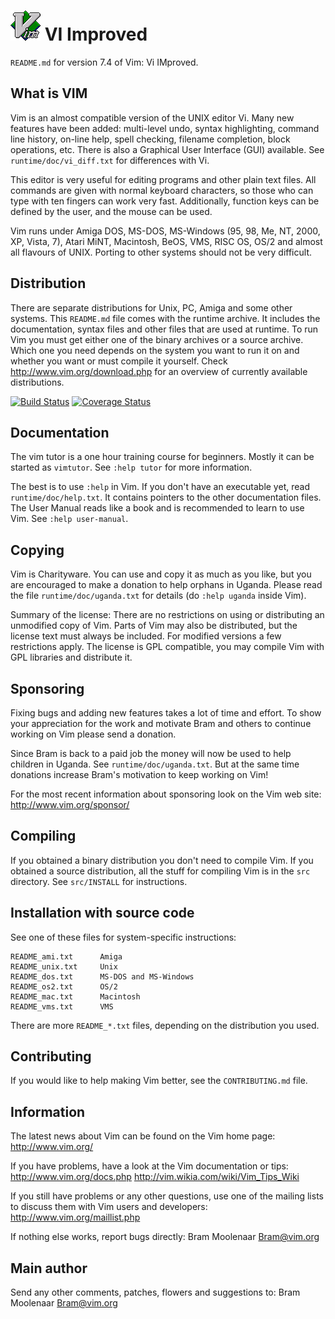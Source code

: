 # ![VIM Logo](runtime/vim48x48.png) VI Improved #

`README.md` for version 7.4 of Vim: Vi IMproved.

## What is VIM ##

Vim is an almost compatible version of the UNIX editor Vi.  Many new features
have been added: multi-level undo, syntax highlighting, command line history,
on-line help, spell checking, filename completion, block operations, etc.
There is also a Graphical User Interface (GUI) available.  See
`runtime/doc/vi_diff.txt` for differences with Vi.

This editor is very useful for editing programs and other plain text files.
All commands are given with normal keyboard characters, so those who can type
with ten fingers can work very fast.  Additionally, function keys can be
defined by the user, and the mouse can be used.

Vim runs under Amiga DOS, MS-DOS, MS-Windows (95, 98, Me, NT, 2000, XP, Vista,
7), Atari MiNT, Macintosh, BeOS, VMS, RISC OS, OS/2 and almost all flavours of
UNIX.  Porting to other systems should not be very difficult.


## Distribution ##

There are separate distributions for Unix, PC, Amiga and some other systems.
This `README.md` file comes with the runtime archive.  It includes the
documentation, syntax files and other files that are used at runtime.  To run
Vim you must get either one of the binary archives or a source archive.
Which one you need depends on the system you want to run it on and whether you
want or must compile it yourself.  Check http://www.vim.org/download.php for
an overview of currently available distributions.

[![Build Status](https://travis-ci.org/vim/vim.svg?branch=master)](https://travis-ci.org/vim/vim)
[![Coverage Status](https://coveralls.io/repos/vim/vim/badge.svg?branch=master&service=github)](https://coveralls.io/github/vim/vim?branch=master)


## Documentation ##

The vim tutor is a one hour training course for beginners.  Mostly it can be
started as `vimtutor`.  See `:help tutor` for more information.

The best is to use `:help` in Vim.  If you don't have an executable yet, read
`runtime/doc/help.txt`.  It contains pointers to the other documentation
files.  The User Manual reads like a book and is recommended to learn to use
Vim.  See `:help user-manual`.


## Copying ##

Vim is Charityware.  You can use and copy it as much as you like, but you are
encouraged to make a donation to help orphans in Uganda.  Please read the file
`runtime/doc/uganda.txt` for details (do `:help uganda` inside Vim).

Summary of the license: There are no restrictions on using or distributing an
unmodified copy of Vim.  Parts of Vim may also be distributed, but the license
text must always be included.  For modified versions a few restrictions apply.
The license is GPL compatible, you may compile Vim with GPL libraries and
distribute it.


## Sponsoring ##

Fixing bugs and adding new features takes a lot of time and effort.  To show
your appreciation for the work and motivate Bram and others to continue
working on Vim please send a donation.

Since Bram is back to a paid job the money will now be used to help children
in Uganda.  See `runtime/doc/uganda.txt`.  But at the same time donations
increase Bram's motivation to keep working on Vim!

For the most recent information about sponsoring look on the Vim web site:
	http://www.vim.org/sponsor/


## Compiling ##

If you obtained a binary distribution you don't need to compile Vim.  If you
obtained a source distribution, all the stuff for compiling Vim is in the
`src` directory.  See `src/INSTALL` for instructions.


## Installation with source code ##

See one of these files for system-specific instructions:

	README_ami.txt		Amiga
	README_unix.txt		Unix
	README_dos.txt		MS-DOS and MS-Windows
	README_os2.txt		OS/2
	README_mac.txt		Macintosh
	README_vms.txt		VMS

There are more `README_*.txt` files, depending on the distribution you used.


## Contributing ##

If you would like to help making Vim better, see the `CONTRIBUTING.md` file.


## Information ##

The latest news about Vim can be found on the Vim home page:
	http://www.vim.org/

If you have problems, have a look at the Vim documentation or tips:
	http://www.vim.org/docs.php
	http://vim.wikia.com/wiki/Vim_Tips_Wiki

If you still have problems or any other questions, use one of the mailing
lists to discuss them with Vim users and developers:
	http://www.vim.org/maillist.php

If nothing else works, report bugs directly:
	Bram Moolenaar <Bram@vim.org>


## Main author ##

Send any other comments, patches, flowers and suggestions to:
	Bram Moolenaar <Bram@vim.org>
